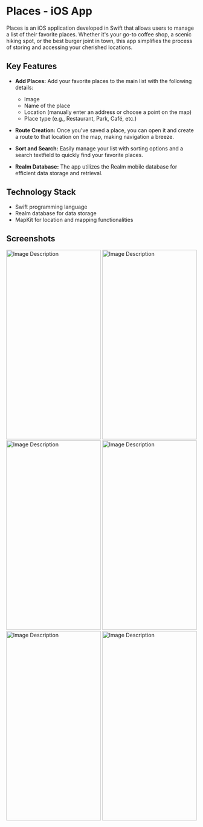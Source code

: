 # Places - iOS App

Places is an iOS application developed in Swift that allows users to manage a list of their favorite places. Whether it's your go-to coffee shop, a scenic hiking spot, or the best burger joint in town, this app simplifies the process of storing and accessing your cherished locations.

## Key Features

- **Add Places:** Add your favorite places to the main list with the following details:
  - Image
  - Name of the place
  - Location (manually enter an address or choose a point on the map)
  - Place type (e.g., Restaurant, Park, Café, etc.)

- **Route Creation:** Once you've saved a place, you can open it and create a route to that location on the map, making navigation a breeze.

- **Sort and Search:** Easily manage your list with sorting options and a search textfield to quickly find your favorite places.

- **Realm Database:** The app utilizes the Realm mobile database for efficient data storage and retrieval.

## Technology Stack

- Swift programming language
- Realm database for data storage
- MapKit for location and mapping functionalities

## Screenshots

<img src="https://github.com/ZakiBai/PlacesApp/assets/40819824/d264b5a5-ccfb-4246-bd22-8d0507abe9a4" alt="Image Description" width="250" height="500">
<img src="https://github.com/ZakiBai/PlacesApp/assets/40819824/44a72a44-6662-4e33-95d0-44bce4468669" alt="Image Description" width="250" height="500">
<img src="https://github.com/ZakiBai/PlacesApp/assets/40819824/2e0fea38-8efa-4c10-8a08-39e67a4d40ac" alt="Image Description" width="250" height="500">
<img src="https://github.com/ZakiBai/PlacesApp/assets/40819824/385a5acc-cb25-421b-b713-8bb8f2597e0e" alt="Image Description" width="250" height="500">
<img src="https://github.com/ZakiBai/PlacesApp/assets/40819824/a191d3ff-49c3-4219-a5c2-e64432bd9f24" alt="Image Description" width="250" height="500">
<img src="https://github.com/ZakiBai/PlacesApp/assets/40819824/3f26b679-b85b-420d-be1c-1d6f11f7143e" alt="Image Description" width="250" height="500">
